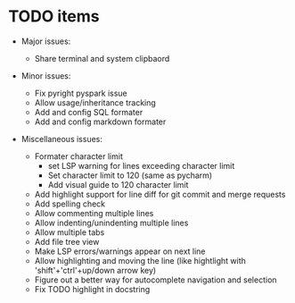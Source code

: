 # TODO items

- Major issues:
  - Share terminal and system clipbaord

- Minor issues:
  - Fix pyright pyspark issue
  - Allow usage/inheritance tracking
  - Add and config SQL formater
  - Add and config markdown formater

- Miscellaneous issues:
  - Formater character limit
    - set LSP warning for lines exceeding character limit
    - Set character limit to 120 (same as pycharm)
    - Add visual guide to 120 character limit
  - Add highlight support for line diff for git commit and merge requests
  - Add spelling check
  - Allow commenting multiple lines
  - Allow indenting/unindenting multiple lines
  - Allow multiple tabs
  - Add file tree view
  - Make LSP errors/warnings appear on next line
  - Allow highlighting and moving the line (like hightlight with 'shift'+'ctrl'+up/down arrow key)
  - Figure out a better way for autocomplete navigation and selection
  - Fix TODO highlight in docstring

